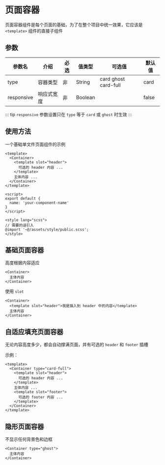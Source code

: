 # 页面容器

页面容器组件是每个页面的基础，为了在整个项目中统一效果，它应该是 `<template>` 组件的直接子组件

## 参数

| 参数名 | 介绍 | 必选 | 值类型 | 可选值 | 默认值 |
| --- | --- | --- | --- | --- | --- |
| type | 容器类型 | 非 | String | card ghost card-full | card |
| responsive | 响应式宽度 | 非 | Boolean |  | false |

::: tip
`responsive` 参数设置只在 `type` 等于 `card` 或 `ghost` 时生效
:::

## 使用方法

一个基础单文件页面组件的示例

``` vue
<template>
  <Container>
    <template slot="header">
      可选的 header 内容 ...
    </template>
    主体内容 ...
  </Container>
</template>

<script>
export default {
  name: 'your-component-name'
}
</script>

<style lang="scss">
// 需要的话引入
@import '~@/assets/style/public.scss';
</style>
```

## 基础页面容器

高度根据内容适应

``` vue
<Container>
  主体内容
</Container>
```

使用 `slot`

``` vue
<Container>
  <template slot="header">我是插入到 header 中的内容</template>
  主体内容
</Container>
```

## 自适应填充页面容器

无论内容高度多少，都会自动撑满页面，并有可选的 `header` 和 `footer` 插槽

示例：

``` vue
<template>
  <Container type="card-full">
    <template slot="header">
      可选的 header 内容 ...
    </template>
    主体内容 ...
    <template slot="footer">
      可选的 footer 内容 ...
    </template>
  </Container>
</template>
```

## 隐形页面容器

不显示任何背景色和边框

``` vue
<Container type="ghost">
  主体内容
</Container>
```